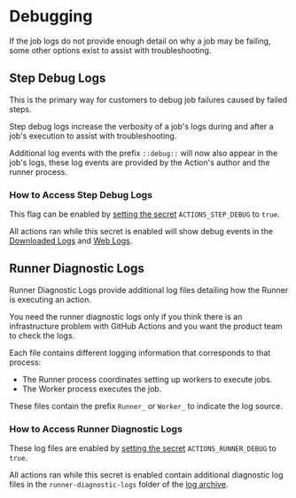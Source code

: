 # Debugging

If the job logs do not provide enough detail on why a job may be failing, some other options exist to assist with troubleshooting.

## Step Debug Logs

This is the primary way for customers to debug job failures caused by failed steps.

Step debug logs increase the verbosity of a job's logs during and after a job's execution to assist with troubleshooting.

Additional log events with the prefix `::debug::` will now also appear in the job's logs, these log events are provided by the Action's author and the runner process.

### How to Access Step Debug Logs

This flag can be enabled by [setting the secret](https://help.github.com/en/actions/automating-your-workflow-with-github-actions/creating-and-using-encrypted-secrets#creating-encrypted-secrets) `ACTIONS_STEP_DEBUG` to `true`.

All actions ran while this secret is enabled will show debug events in the [Downloaded Logs](https://help.github.com/en/actions/automating-your-workflow-with-github-actions/managing-a-workflow-run#downloading-logs) and [Web Logs](https://help.github.com/en/actions/automating-your-workflow-with-github-actions/managing-a-workflow-run#viewing-logs-to-diagnose-failures).

## Runner Diagnostic Logs

Runner Diagnostic Logs provide additional log files detailing how the Runner is executing an action.

You need the runner diagnostic logs only if you think there is an infrastructure problem with GitHub Actions and you want the product team to check the logs.

Each file contains different logging information that corresponds to that process:

- The Runner process coordinates setting up workers to execute jobs.
- The Worker process executes the job.

These files contain the prefix `Runner_` or `Worker_` to indicate the log source.

### How to Access Runner Diagnostic Logs

These log files are enabled by [setting the secret](https://help.github.com/en/actions/automating-your-workflow-with-github-actions/creating-and-using-encrypted-secrets#creating-encrypted-secrets) `ACTIONS_RUNNER_DEBUG` to `true`.

All actions ran while this secret is enabled contain additional diagnostic log files in the `runner-diagnostic-logs` folder of the [log archive](https://help.github.com/en/actions/automating-your-workflow-with-github-actions/managing-a-workflow-run#downloading-logs).
